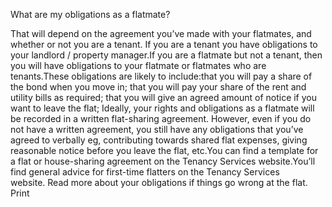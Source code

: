 What are my obligations as a flatmate?

That will depend on the agreement you’ve made with your flatmates, and whether or not you are a tenant. If you are a tenant you have obligations to your landlord / property manager.If you are a flatmate but not a tenant, then you will have obligations to your flatmate or flatmates who are tenants.These obligations are likely to include:that you will pay a share of the bond when you move in;
that you will pay your share of the rent and utility bills as required;
that you will give an agreed amount of notice if you want to leave the flat;
Ideally, your rights and obligations as a flatmate will be recorded in a written flat-sharing agreement. However, even if you do not have a written agreement, you still have any obligations that you’ve agreed to verbally eg, contributing towards shared flat expenses, giving reasonable notice before you leave the flat, etc.You can find a template for a flat or house-sharing agreement on the Tenancy Services website.You’ll find general advice for first-time flatters on the Tenancy Services website. Read more about your obligations if things go wrong at the flat.   Print 